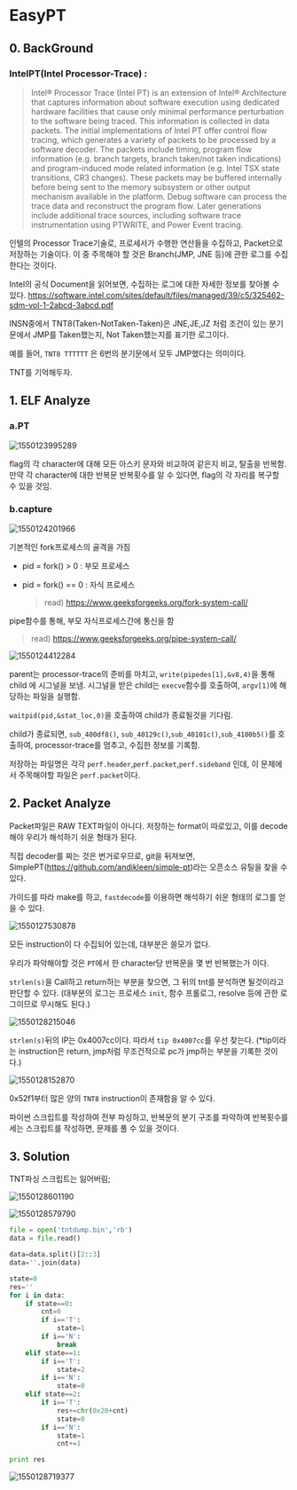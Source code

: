 

# ​EasyPT	

## 0. BackGround

### IntelPT(Intel Processor-Trace) : 

> Intel® Processor Trace (Intel PT) is an extension of Intel® Architecture that captures information about software execution using dedicated hardware facilities that cause only minimal performance perturbation to the software being traced. This information is collected in data packets. The initial implementations of Intel PT offer control flow tracing, which generates a variety of packets to be processed by a software decoder. The packets include timing, program flow information (e.g. branch targets, branch taken/not taken indications) and program-induced mode related information (e.g. Intel TSX state transitions, CR3 changes). These packets may be buffered internally before being sent to the memory subsystem or other output mechanism available in the platform. Debug software can process the trace data and reconstruct the program flow. Later generations include additional trace sources, including software trace instrumentation using PTWRITE, and Power Event tracing.

인텔의 Processor Trace기술로, 프로세서가 수행한 연산들을 수집하고, Packet으로 저장하는 기술이다. 이 중 주목해야 할 것은 Branch(JMP, JNE 등)에 관한 로그를 수집한다는 것이다.

Intel의 공식 Document을 읽어보면, 수집하는 로그에 대한 자세한 정보를 찾아볼 수 있다.
https://software.intel.com/sites/default/files/managed/39/c5/325462-sdm-vol-1-2abcd-3abcd.pdf

INSN중에서 TNT8(Taken-NotTaken-Taken)은 JNE,JE,JZ 처럼 조건이 있는 분기문에서 JMP를 Taken했는지, Not Taken했는지를 표기한 로그이다. 

예를 들어, `TNT8 TTTTTT` 은 6번의 분기문에서 모두 JMP했다는 의미이다.

TNT를 기억해두자.



## 1. ELF Analyze

### a.PT

![1550123995289](/img/1550123995289.png)

flag의 각 character에 대해 모든 아스키 문자와 비교하여 같은지 비교, 탈출을 반복함.
만약 각 character에 대한 반복문 반복횟수를 알 수 있다면, flag의 각 자리를 복구할 수 있을 것임.



### b.capture

![1550124201966](img/1550124201966.png)

기본적인 fork프로세스의 골격을 가짐

- pid = fork() > 0 : 부모 프로세스

- pid = fork() == 0 : 자식 프로세스

  > read) https://www.geeksforgeeks.org/fork-system-call/



pipe함수를 통해, 부모 자식프로세스간에 통신을 함

> read) https://www.geeksforgeeks.org/pipe-system-call/

![1550124412284](img/1550124412284.png)

parent는 processor-trace의 준비를 마치고, `write(pipedes[1],&v8,4)`을 통해 child 에 시그널을 보냄.
시그널을 받은 child는 `execve`함수를 호출하여, `argv[1]`에 해당하는 파일을 실행함.

`waitpid(pid,&stat_loc,0)`을 호출하여 child가 종료될것을 기다림.

child가 종료되면, `sub_400df8()`, `sub_40129c()`,`sub_40101c()`,`sub_4100b5()`를 호출하여, 
processor-trace를 멈추고, 수집한 정보를 기록함.

저장하는 파일명은 각각 `perf.header`,`perf.packet`,`perf.sideband` 인데, 이 문제에서 주목해야할 파일은 `perf.packet`이다.



## 2. Packet Analyze

Packet파일은 RAW TEXT파일이 아니다. 저장하는 format이 따로있고, 이를 decode해야 우리가 해석하기 쉬운 형태가 된다.

직접 decoder를 짜는 것은 번거로우므로, git을 뒤져보면, SimplePT(https://github.com/andikleen/simple-pt)라는 오픈소스 유틸을 찾을 수 있다.

가이드를 따라 make를 하고, `fastdecode`를 이용하면 해석하기 쉬운 형태의 로그를 얻을 수 있다.

![1550127530878](img/1550127530878.png)

모든 instruction이 다 수집되어 있는데, 대부분은 쓸모가 없다.

우리가 파악해야할 것은 `PT`에서 한 character당 반복문을 몇 번 반복했는가 이다. 

 `strlen(s)`을 Call하고 return하는 부분을 찾으면, 그 뒤의 tnt를 분석하면 될것이라고 판단할 수 있다.
(대부분의 로그는 프로세스 `init`, 함수 프롤로그, resolve 등에 관한 로그이므로 무시해도 된다.)

![1550128215046](img/1550128215046.png)

`strlen(s)`뒤의 IP는 0x4007cc이다.
따라서 `tip 0x4007cc`를 우선 찾는다. (*tip이라는 instruction은 return, jmp처럼 무조건적으로 pc가 jmp하는 부분을 기록한 것이다.)

![1550128152870](img/1550128152870.png)

0x52f1부터 많은 양의 `TNT8` instruction이 존재함을 알 수 있다. 

파이썬 스크립트를 작성하여 전부 파싱하고, 반복문의 분기 구조를 파악하여 반복횟수를 세는 스크립트를 작성하면, 문제를 풀 수 있을 것이다.



## 3. Solution

TNT파싱 스크립트는 잃어버림;

![1550128601190](img/1550128601190.png)

![1550128579790](img/1550128579790.png)

```python
file = open('tntdump.bin','rb')
data = file.read()

data=data.split()[2::3]
data=''.join(data)

state=0
res=''
for i in data:
	if state==0:
		cnt=0
		if i=='T':
			state=1
		if i=='N':
			break
	elif state==1:
		if i=='T':
			state=2
		if i=='N':
			state=0
	elif state==2:
		if i=='T':
			res+=chr(0x20+cnt)
			state=0
		if i=='N':
			state=1
			cnt+=1

print res
```

![1550128719377](img/1550128719377.png)

